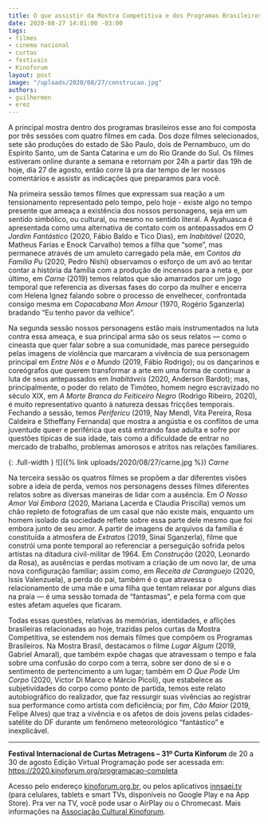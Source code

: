 ```yaml
---
title: O que assistir da Mostra Competitiva e dos Programas Brasileiros do Kinoforum
date: 2020-08-27 14:01:00 -03:00
tags:
- filmes
- cinema nacional
- curtas
- festivais
- Kinoforum
layout: post
image: "/uploads/2020/08/27/construcao.jpg"
authors:
- guilhermen
- erez
---
```


A principal mostra dentro dos programas brasileiros esse ano foi composta por três sessões com quatro filmes em cada. Dos doze filmes selecionados, sete são produções do estado de São Paulo, dois de Pernambuco, um do Espírito Santo, um de Santa Catarina e um do Rio Grande do Sul. Os filmes estiveram online durante a semana e retornam por 24h a partir das 19h de hoje, dia 27 de agosto, então corre lá pra dar tempo de ler nossos comentários e assistir as indicações que preparamos para você.

Na primeira sessão temos filmes que expressam sua reação a um tensionamento representado pelo tempo, pelo hoje - existe algo no tempo presente que ameaça a existência dos nossos personagens, seja em um sentido simbólico, ou cultural, ou mesmo no sentido literal. A Ayahuasca é apresentada como uma alternativa de contato com os antepassados em *O Jardim Fantástico* (2020, Fábio Baldo e Tico Dias), em *Inabitável* (2020, Matheus Farias e Enock Carvalho) temos a filha que “some”, mas permanece através de um amuleto carregado pela mãe, em C*ontos da Família Pu* (2020, Pedro Nishi) observamos o esforço de um avô ao tentar contar a história da família com a produção de incensos para a neta e, por último, em *Carne* (2019) temos relatos que são amarrados por um jogo temporal que referencia as diversas fases do corpo da mulher e encerra com Helena Ignez falando sobre o processo de envelhecer, confrontada consigo mesma em *Copacabana Mon Amour* (1970, Rogério Sganzerla) bradando “Eu tenho pavor da velhice”.

Na segunda sessão nossos personagens estão mais instrumentados na luta contra essa ameaça, e sua principal arma são os seus relatos — como o cineasta que quer falar sobre a sua comunidade, mas parece perseguido pelas imagens de violência que marcaram a vivência de sua personagem principal em *Entre Nós e o Mundo* (2019, Fábio Rodrigo); ou os dançarinos e coreógrafos que querem transformar a arte em uma forma de continuar a luta de seus antepassados em *Inabitáveis* (2020, Anderson Bardot); mas, principalmente, o poder do relato de Timóteo, homem negro escravizado no século XIX, em *A Morte Branca do Feiticeiro Negro* (Rodrigo Ribeiro, 2020), é muito representativo quanto à natureza dessas fricções temporais. Fechando a sessão, temos *Perifericu* (2019, Nay Mendl, Vita Pereira, Rosa Caldeira e Stheffany Fernanda) que mostra a angústia e os conflitos de uma juventude queer e periférica que está entrando fase adulta e sofre por questões típicas de sua idade, tais como a dificuldade de entrar no mercado de trabalho, problemas amorosos e atritos nas relações familiares.

{: .full-width }
![]({% link uploads/2020/08/27/carne.jpg %})
*Carne*

Na terceira sessão os quatros filmes se propõem a dar diferentes visões sobre a ideia de perda, vemos nos personagens desses filmes diferentes relatos sobre as diversas maneiras de lidar com a ausência. Em *O Nosso Amor Vai Embora* (2020, Mariana Lacerda e Claudia Priscilla) vemos um chão repleto de fotografias de um casal que não existe mais, enquanto um homem isolado da sociedade reflete sobre essa parte dele mesmo que foi embora junto de seu amor. A partir de imagens de arquivos da família é constituída a atmosfera de *Extratos* (2019, Sinai Sganzerla), filme que constrói uma ponte temporal ao referenciar a perseguição sofrida pelos artistas na ditadura civil-militar de 1964. Em *Construção* (2020, Leonardo da Rosa), as ausências e perdas motivam a criação de um novo lar, de uma nova configuração familiar; assim como, em *Receita de Caranguejo* (2020, Issis Valenzuela), a perda do pai, também é o que atravessa o relacionamento de uma mãe e uma filha que tentam relaxar por alguns dias na praia — é uma sessão tomada de “fantasmas”, e pela forma com que estes afetam aqueles que ficaram.

Todas essas questões, relativas às memórias, identidades, e aflições brasileiras relacionadas ao hoje, trazidas pelos curtas da Mostra Competitiva, se estendem nos demais filmes que compõem os Programas Brasileiros. Na Mostra Brasil, destacamos o filme *Lugar Algum* (2019, Gabriel Amaral), que também expõe chagas que atravessam o tempo e fala sobre uma confusão do corpo com a terra, sobre ser dono de si e o sentimento de pertencimento a um lugar; também em *O Que Pode Um Corpo* (2020, Victor Di Marco e Márcio Picoli), que estabelece as subjetividades do corpo como ponto de partida, temos este relato autobiográfico do realizador, que faz ressurgir suas vivências ao registrar sua performance como artista com deficiência; por fim, *Cão Maior* (2019, Felipe Alves) que traz a vivência e os afetos de dois jovens pelas cidades-satélite do DF durante um fenômeno meteorológico “fantástico” e inexplicável.

***

**Festival Internacional de Curtas Metragens – 31º Curta Kinforum**
de 20 a 30 de agosto
Edição Virtual
Programação pode ser acessada em:   <https://2020.kinoforum.org/programacao-completa>

Acesso pelo endereço [kinoforum.org.br](https://2020.kinoforum.org.br/), ou pelos aplicativos [innsaei.tv](https://innsaei.tv) (para celulares, tablets e smart TVs, disponíveis no Google Play e na App Store). Pra ver na TV, você pode usar o AirPlay ou o Chromecast. Mais informações na [Associação Cultural Kinoforum](https://2020.kinoforum.org.br/).

